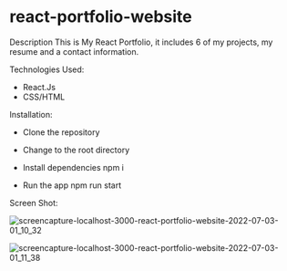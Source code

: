 # react-portfolio-website

Description
This is My React Portfolio, it includes 6 of my projects, my resume and a contact information.

Technologies Used:

- React.Js
- CSS/HTML

Installation:

- Clone the repository

- Change to the root directory

- Install dependencies npm i

- Run the app npm run start

Screen Shot: 

![screencapture-localhost-3000-react-portfolio-website-2022-07-03-01_10_32](https://user-images.githubusercontent.com/95193763/177019679-cdf6004d-258f-41b0-849c-04f34dcfa6ff.jpg)

![screencapture-localhost-3000-react-portfolio-website-2022-07-03-01_11_38](https://user-images.githubusercontent.com/95193763/177019690-9cbc84a6-04f5-4634-98f0-9d9b368a626c.jpg)


